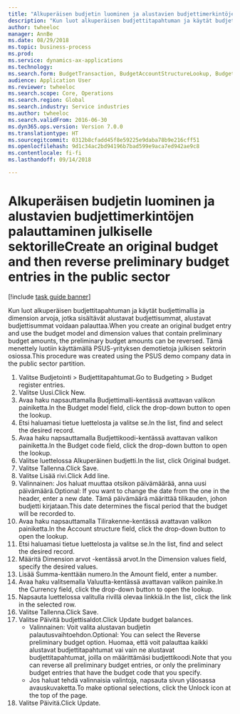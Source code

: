 ```yaml
--- 
title: "Alkuperäisen budjetin luominen ja alustavien budjettimerkintöjen palauttaminen julkiselle sektorille"
description: "Kun luot alkuperäisen budjettitapahtuman ja käytät budjettimallia ja dimension arvoja, jotka sisältävät alustavat budjettisummat, alustavat budjettisummat voidaan palauttaa."
author: twheeloc
manager: AnnBe
ms.date: 08/29/2018
ms.topic: business-process
ms.prod: 
ms.service: dynamics-ax-applications
ms.technology: 
ms.search.form: BudgetTransaction, BudgetAccountStructureLookup, BudgetTransactionMultiPost
audience: Application User
ms.reviewer: twheeloc
ms.search.scope: Core, Operations
ms.search.region: Global
ms.search.industry: Service industries
ms.author: twheeloc
ms.search.validFrom: 2016-06-30
ms.dyn365.ops.version: Version 7.0.0
ms.translationtype: HT
ms.sourcegitcommit: 0312b8cfadd45f8e59225e9daba78b9e216cff51
ms.openlocfilehash: 9d1c34ac2bd94196b7bad599e9aca7ed942ae9c8
ms.contentlocale: fi-fi
ms.lasthandoff: 09/14/2018

---
```

# <a name="create-an-original-budget-and-then-reverse-preliminary-budget-entries-in-the-public-sector"></a><span data-ttu-id="e4a0d-103">Alkuperäisen budjetin luominen ja alustavien budjettimerkintöjen palauttaminen julkiselle sektorille</span><span class="sxs-lookup"><span data-stu-id="e4a0d-103">Create an original budget and then reverse preliminary budget entries in the public sector</span></span>

[!include [task guide banner](../../includes/task-guide-banner.md)]

<span data-ttu-id="e4a0d-104">Kun luot alkuperäisen budjettitapahtuman ja käytät budjettimallia ja dimension arvoja, jotka sisältävät alustavat budjettisummat, alustavat budjettisummat voidaan palauttaa.</span><span class="sxs-lookup"><span data-stu-id="e4a0d-104">When you create an original budget entry and use the budget model and dimension values that contain preliminary budget amounts, the preliminary budget amounts can be reversed.</span></span> <span data-ttu-id="e4a0d-105">Tämä menettely luotiin käyttämällä PSUS-yrityksen demotietoja julkisen sektorin osiossa.</span><span class="sxs-lookup"><span data-stu-id="e4a0d-105">This procedure was created using the PSUS demo company data in the public sector partition.</span></span>

1. <span data-ttu-id="e4a0d-106">Valitse Budjetointi > Budjettitapahtumat.</span><span class="sxs-lookup"><span data-stu-id="e4a0d-106">Go to Budgeting > Budget register entries.</span></span>
2. <span data-ttu-id="e4a0d-107">Valitse Uusi.</span><span class="sxs-lookup"><span data-stu-id="e4a0d-107">Click New.</span></span>
3. <span data-ttu-id="e4a0d-108">Avaa haku napsauttamalla Budjettimalli-kentässä avattavan valikon painiketta.</span><span class="sxs-lookup"><span data-stu-id="e4a0d-108">In the Budget model field, click the drop-down button to open the lookup.</span></span>
4. <span data-ttu-id="e4a0d-109">Etsi haluamasi tietue luettelosta ja valitse se.</span><span class="sxs-lookup"><span data-stu-id="e4a0d-109">In the list, find and select the desired record.</span></span>
5. <span data-ttu-id="e4a0d-110">Avaa haku napsauttamalla Budjettikoodi-kentässä avattavan valikon painiketta.</span><span class="sxs-lookup"><span data-stu-id="e4a0d-110">In the Budget code field, click the drop-down button to open the lookup.</span></span>
6. <span data-ttu-id="e4a0d-111">Valitse luettelossa Alkuperäinen budjetti.</span><span class="sxs-lookup"><span data-stu-id="e4a0d-111">In the list, click Original budget.</span></span>
7. <span data-ttu-id="e4a0d-112">Valitse Tallenna.</span><span class="sxs-lookup"><span data-stu-id="e4a0d-112">Click Save.</span></span>
8. <span data-ttu-id="e4a0d-113">Valitse Lisää rivi.</span><span class="sxs-lookup"><span data-stu-id="e4a0d-113">Click Add line.</span></span>
9. <span data-ttu-id="e4a0d-114">Valinnainen: Jos haluat muuttaa otsikon päivämäärää, anna uusi päivämäärä.</span><span class="sxs-lookup"><span data-stu-id="e4a0d-114">Optional: If you want to change the date from the one in the header, enter a new date.</span></span> <span data-ttu-id="e4a0d-115">Tämä päivämäärä määrittää tilikauden, johon budjetti kirjataan.</span><span class="sxs-lookup"><span data-stu-id="e4a0d-115">This date determines the fiscal period that the budget will be recorded to.</span></span>
10. <span data-ttu-id="e4a0d-116">Avaa haku napsauttamalla Tilirakenne-kentässä avattavan valikon painiketta.</span><span class="sxs-lookup"><span data-stu-id="e4a0d-116">In the Account structure field, click the drop-down button to open the lookup.</span></span>
11. <span data-ttu-id="e4a0d-117">Etsi haluamasi tietue luettelosta ja valitse se.</span><span class="sxs-lookup"><span data-stu-id="e4a0d-117">In the list, find and select the desired record.</span></span>
12. <span data-ttu-id="e4a0d-118">Määritä Dimension arvot -kentässä arvot.</span><span class="sxs-lookup"><span data-stu-id="e4a0d-118">In the Dimension values field, specify the desired values.</span></span>
13. <span data-ttu-id="e4a0d-119">Lisää Summa-kenttään numero.</span><span class="sxs-lookup"><span data-stu-id="e4a0d-119">In the Amount field, enter a number.</span></span>
14. <span data-ttu-id="e4a0d-120">Avaa haku valitsemalla Valuutta-kentässä avattavan valikon painike.</span><span class="sxs-lookup"><span data-stu-id="e4a0d-120">In the Currency field, click the drop-down button to open the lookup.</span></span>
15. <span data-ttu-id="e4a0d-121">Napsauta luettelossa valitulla rivillä olevaa linkkiä.</span><span class="sxs-lookup"><span data-stu-id="e4a0d-121">In the list, click the link in the selected row.</span></span>
16. <span data-ttu-id="e4a0d-122">Valitse Tallenna.</span><span class="sxs-lookup"><span data-stu-id="e4a0d-122">Click Save.</span></span>
17. <span data-ttu-id="e4a0d-123">Valitse Päivitä budjettisaldot.</span><span class="sxs-lookup"><span data-stu-id="e4a0d-123">Click Update budget balances.</span></span>
    * <span data-ttu-id="e4a0d-124">Valinnainen: Voit valita alustavan budjetin palautusvaihtoehdon.</span><span class="sxs-lookup"><span data-stu-id="e4a0d-124">Optional: You can select the Reverse preliminary budget option.</span></span> <span data-ttu-id="e4a0d-125">Huomaa, että voit palauttaa kaikki alustavat budjettitapahtumat vai vain ne alustavat budjettitapahtumat, joilla on määrittämäsi budjettikoodi.</span><span class="sxs-lookup"><span data-stu-id="e4a0d-125">Note that you can reverse all preliminary budget entries, or only the preliminary budget entries that have the budget code that you specify.</span></span>  
    * <span data-ttu-id="e4a0d-126">Jos haluat tehdä valinnaisia valintoja, napsauta sivun yläosassa avauskuvaketta.</span><span class="sxs-lookup"><span data-stu-id="e4a0d-126">To make optional selections, click the Unlock icon at the top of the page.</span></span>  
18. <span data-ttu-id="e4a0d-127">Valitse Päivitä.</span><span class="sxs-lookup"><span data-stu-id="e4a0d-127">Click Update.</span></span>


